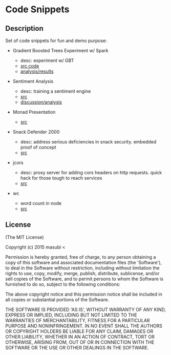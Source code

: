 Code Snippets
=======

## Description
Set of code snippets for fun and demo purpose:

- Gradient Boosted Trees Experiment w/ Spark
  - desc: experiment w/ GBT
  - [src code](https://github.com/masubi/code-samplez/tree/master/todoist_spark)
  - [analysis/results](https://github.com/masubi/code-samplez/blob/master/todoist_spark/docs/gbt_analysis.md)

- Sentiment Analysis
  - desc:  training a sentiment engine
  - [src](https://github.com/masubi/sentiment)
  - [discussion/analysis](https://github.com/masubi/sentiment/blob/master/docs/details.md)

- Monad Presentation
  - [src](https://github.com/masubi/monad_presentation/blob/master/src/main/scala/proj/Monad.scala)

- Snack Defender 2000
  - desc: address serious deficiencies in snack security.  embedded proof of concept
  - [src](https://github.com/masubi/SnackDefender)

- jcors
  - desc:  proxy server for adding cors headers on http requests.  quick hack for those tough
  to reach services
  - [src](https://github.com/masubi/jcors)

- wc
  - word count in node
  - [src](https://github.com/masubi/code-samplez/tree/master/node-wc)


## License

(The MIT License)

Copyright (c) 2015 masubi &lt;

Permission is hereby granted, free of charge, to any person obtaining
a copy of this software and associated documentation files (the
'Software'), to deal in the Software without restriction, including
without limitation the rights to use, copy, modify, merge, publish,
distribute, sublicense, and/or sell copies of the Software, and to
permit persons to whom the Software is furnished to do so, subject to
the following conditions:

The above copyright notice and this permission notice shall be
included in all copies or substantial portions of the Software.

THE SOFTWARE IS PROVIDED 'AS IS', WITHOUT WARRANTY OF ANY KIND,
EXPRESS OR IMPLIED, INCLUDING BUT NOT LIMITED TO THE WARRANTIES OF
MERCHANTABILITY, FITNESS FOR A PARTICULAR PURPOSE AND NONINFRINGEMENT.
IN NO EVENT SHALL THE AUTHORS OR COPYRIGHT HOLDERS BE LIABLE FOR ANY
CLAIM, DAMAGES OR OTHER LIABILITY, WHETHER IN AN ACTION OF CONTRACT,
TORT OR OTHERWISE, ARISING FROM, OUT OF OR IN CONNECTION WITH THE
SOFTWARE OR THE USE OR OTHER DEALINGS IN THE SOFTWARE.
